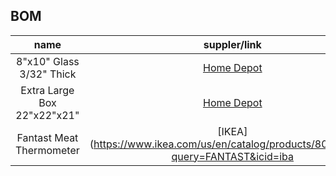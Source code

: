 
## BOM

| name | suppler/link | price |
| :---: | :---: | :---: |
| 8"x10" Glass 3/32" Thick | [Home Depot](https://www.homedepot.com/p/8-in-x-10-in-x-0-125-in-Clear-Glass-90810/300068240) | $2.11 |
| Extra Large Box 22"x22"x21" | [Home Depot](https://www.homedepot.com/p/The-Home-Depot-22-in-L-x-21-in-W-x-22-in-D-Extra-Large-Moving-Box-1001015/202518472) | $2.38 |
| Fantast Meat Thermometer | [IKEA](https://www.ikea.com/us/en/catalog/products/80100406/?query=FANTAST&icid=iba|us|unbxdsuggestion|201811132211556208_1) | $6.99 |

<!--stackedit_data:
eyJoaXN0b3J5IjpbLTMyMTI5NzY2NSwtNTAzNTMzMDc3XX0=
-->
